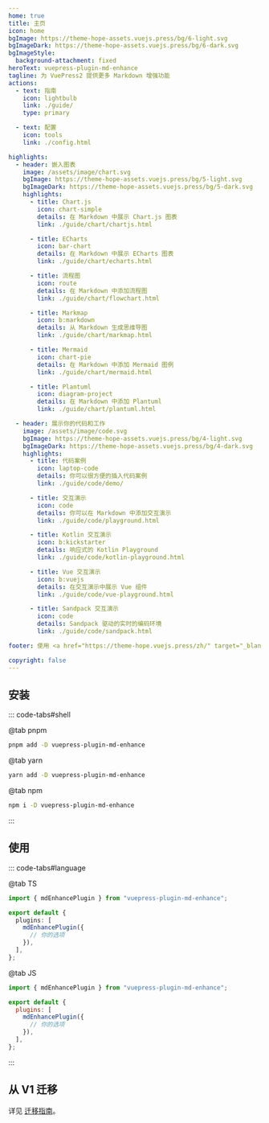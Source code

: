 ```yaml
---
home: true
title: 主页
icon: home
bgImage: https://theme-hope-assets.vuejs.press/bg/6-light.svg
bgImageDark: https://theme-hope-assets.vuejs.press/bg/6-dark.svg
bgImageStyle:
  background-attachment: fixed
heroText: vuepress-plugin-md-enhance
tagline: 为 VuePress2 提供更多 Markdown 增强功能
actions:
  - text: 指南
    icon: lightbulb
    link: ./guide/
    type: primary

  - text: 配置
    icon: tools
    link: ./config.html

highlights:
  - header: 嵌入图表
    image: /assets/image/chart.svg
    bgImage: https://theme-hope-assets.vuejs.press/bg/5-light.svg
    bgImageDark: https://theme-hope-assets.vuejs.press/bg/5-dark.svg
    highlights:
      - title: Chart.js
        icon: chart-simple
        details: 在 Markdown 中展示 Chart.js 图表
        link: ./guide/chart/chartjs.html

      - title: ECharts
        icon: bar-chart
        details: 在 Markdown 中展示 ECharts 图表
        link: ./guide/chart/echarts.html

      - title: 流程图
        icon: route
        details: 在 Markdown 中添加流程图
        link: ./guide/chart/flowchart.html

      - title: Markmap
        icon: b:markdown
        details: 从 Markdown 生成思维导图
        link: ./guide/chart/markmap.html

      - title: Mermaid
        icon: chart-pie
        details: 在 Markdown 中添加 Mermaid 图例
        link: ./guide/chart/mermaid.html

      - title: Plantuml
        icon: diagram-project
        details: 在 Markdown 中添加 Plantuml
        link: ./guide/chart/plantuml.html

  - header: 展示你的代码和工作
    image: /assets/image/code.svg
    bgImage: https://theme-hope-assets.vuejs.press/bg/4-light.svg
    bgImageDark: https://theme-hope-assets.vuejs.press/bg/4-dark.svg
    highlights:
      - title: 代码案例
        icon: laptop-code
        details: 你可以很方便的插入代码案例
        link: ./guide/code/demo/

      - title: 交互演示
        icon: code
        details: 你可以在 Markdown 中添加交互演示
        link: ./guide/code/playground.html

      - title: Kotlin 交互演示
        icon: b:kickstarter
        details: 响应式的 Kotlin Playground
        link: ./guide/code/kotlin-playground.html

      - title: Vue 交互演示
        icon: b:vuejs
        details: 在交互演示中展示 Vue 组件
        link: ./guide/code/vue-playground.html

      - title: Sandpack 交互演示
        icon: code
        details: Sandpack 驱动的实时的编码环境
        link: ./guide/code/sandpack.html

footer: 使用 <a href="https://theme-hope.vuejs.press/zh/" target="_blank">VuePress Theme Hope</a> 主题 | MIT 协议, 版权所有 © 2019-至今 Mr.Hope

copyright: false
---
```


## 安装

::: code-tabs#shell

@tab pnpm

```bash
pnpm add -D vuepress-plugin-md-enhance
```

@tab yarn

```bash
yarn add -D vuepress-plugin-md-enhance
```

@tab npm

```bash
npm i -D vuepress-plugin-md-enhance
```

:::

## 使用

::: code-tabs#language

@tab TS

```ts title=".vuepress/config.ts"
import { mdEnhancePlugin } from "vuepress-plugin-md-enhance";

export default {
  plugins: [
    mdEnhancePlugin({
      // 你的选项
    }),
  ],
};
```

@tab JS

```js title=".vuepress/config.js"
import { mdEnhancePlugin } from "vuepress-plugin-md-enhance";

export default {
  plugins: [
    mdEnhancePlugin({
      // 你的选项
    }),
  ],
};
```

:::

## 从 V1 迁移

详见 [迁移指南](./migration.md)。
